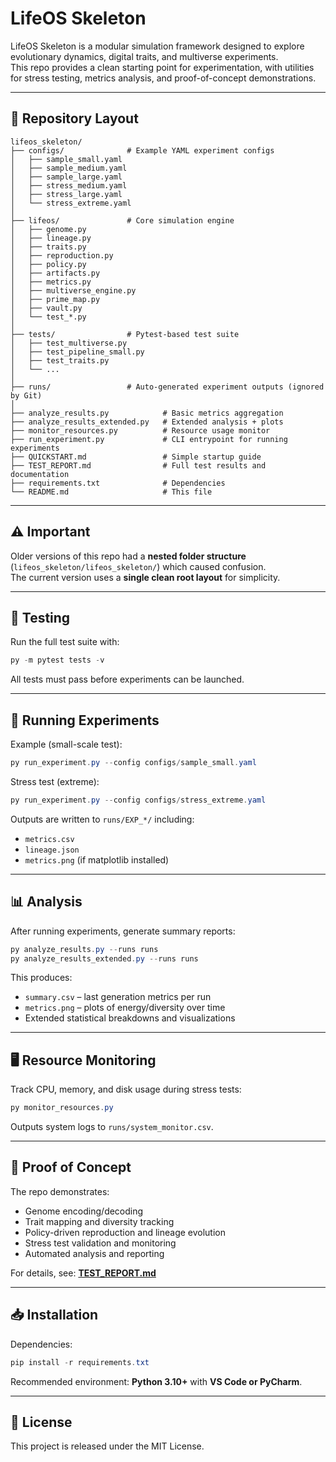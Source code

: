 # LifeOS Skeleton

LifeOS Skeleton is a modular simulation framework designed to explore evolutionary dynamics, digital traits, and multiverse experiments.  
This repo provides a clean starting point for experimentation, with utilities for stress testing, metrics analysis, and proof-of-concept demonstrations.

---

## 📂 Repository Layout

```
lifeos_skeleton/
├── configs/              # Example YAML experiment configs
│   ├── sample_small.yaml
│   ├── sample_medium.yaml
│   ├── sample_large.yaml
│   ├── stress_medium.yaml
│   ├── stress_large.yaml
│   └── stress_extreme.yaml
│
├── lifeos/               # Core simulation engine
│   ├── genome.py
│   ├── lineage.py
│   ├── traits.py
│   ├── reproduction.py
│   ├── policy.py
│   ├── artifacts.py
│   ├── metrics.py
│   ├── multiverse_engine.py
│   ├── prime_map.py
│   ├── vault.py
│   └── test_*.py
│
├── tests/                # Pytest-based test suite
│   ├── test_multiverse.py
│   ├── test_pipeline_small.py
│   ├── test_traits.py
│   └── ...
│
├── runs/                 # Auto-generated experiment outputs (ignored by Git)
│
├── analyze_results.py            # Basic metrics aggregation
├── analyze_results_extended.py   # Extended analysis + plots
├── monitor_resources.py          # Resource usage monitor
├── run_experiment.py             # CLI entrypoint for running experiments
├── QUICKSTART.md                 # Simple startup guide
├── TEST_REPORT.md                # Full test results and documentation
├── requirements.txt              # Dependencies
└── README.md                     # This file
```

---

## ⚠️ Important

Older versions of this repo had a **nested folder structure** (`lifeos_skeleton/lifeos_skeleton/`) which caused confusion.  
The current version uses a **single clean root layout** for simplicity.

---

## 🧪 Testing

Run the full test suite with:

```powershell
py -m pytest tests -v
```

All tests must pass before experiments can be launched.

---

## 🚀 Running Experiments

Example (small-scale test):

```powershell
py run_experiment.py --config configs/sample_small.yaml
```

Stress test (extreme):

```powershell
py run_experiment.py --config configs/stress_extreme.yaml
```

Outputs are written to `runs/EXP_*/` including:

- `metrics.csv`  
- `lineage.json`  
- `metrics.png` (if matplotlib installed)  

---

## 📊 Analysis

After running experiments, generate summary reports:

```powershell
py analyze_results.py --runs runs
py analyze_results_extended.py --runs runs
```

This produces:

- `summary.csv` – last generation metrics per run  
- `metrics.png` – plots of energy/diversity over time  
- Extended statistical breakdowns and visualizations

---

## 🖥️ Resource Monitoring

Track CPU, memory, and disk usage during stress tests:

```powershell
py monitor_resources.py
```

Outputs system logs to `runs/system_monitor.csv`.

---

## 📌 Proof of Concept

The repo demonstrates:

- Genome encoding/decoding  
- Trait mapping and diversity tracking  
- Policy-driven reproduction and lineage evolution  
- Stress test validation and monitoring  
- Automated analysis and reporting  

For details, see: **[TEST_REPORT.md](TEST_REPORT.md)**

---

## 📥 Installation

Dependencies:

```powershell
pip install -r requirements.txt
```

Recommended environment: **Python 3.10+** with **VS Code or PyCharm**.

---

## 📜 License

This project is released under the MIT License.
